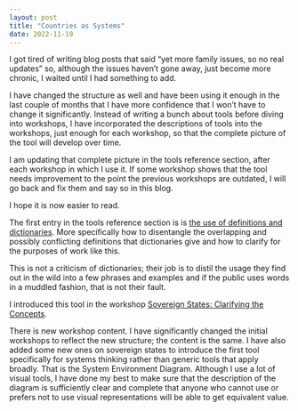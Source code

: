 ```yaml
---
layout: post
title: "Countries as Systems"
date: 2022-11-19
---
```

I got tired of writing blog posts that said “yet more family issues, so no real updates” so, although the issues haven’t gone away, just become more chronic, I waited until I had something to add.

I have changed the structure as well and have been using it enough in the last couple of months that I have more confidence that I won’t have to change it significantly. Instead of writing a bunch about tools before diving into workshops, I have incorporated the descriptions of tools into the workshops, just enough for each workshop, so that the complete picture of the tool will develop over time.

I am updating that complete picture in the tools reference section, after each workshop in which I use it. If some workshop shows that the tool needs improvement to the point the previous workshops are outdated, I will go back and fix them and say so in this blog.

I hope it is now easier to read.

The first entry in the tools reference section is is [the use of definitions and dictionaries](/workbook/toolsreference/languagetools/dictionaries). More specifically how to disentangle the overlapping and possibly conflicting definitions that dictionaries give and how to clarify for the purposes of work like this.

This is not a criticism of dictionaries; their job is to distil the usage they find out in the wild into a few phrases and examples and if the public uses words in a muddled fashion, that is not their fault.

I introduced this tool in the workshop [Sovereign States: Clarifying the Concepts](/workbook/firstworkshops/nationstates/clarifyingconcepts).

There is new workshop content. I have significantly changed the initial workshops to reflect the new structure; the content is the same. I have also added some new ones on sovereign states to introduce the first tool specifically for systems thinking rather than generic tools that apply broadly. That is the System Environment Diagram. Although I use a lot of visual tools, I have done my best to make sure that the description of the diagram is sufficiently clear and complete that anyone who cannot use or prefers not to use visual representations will be able to get equivalent value.
